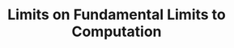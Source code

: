 ---
type: paper
title: "Limits on Fundamental Limits to Computation"
label: "arXiv:1408.3821"
link: https://arxiv.org/abs/1408.3821
year: 2014
authors:
  - name: Markov
    first: Igor L.
---